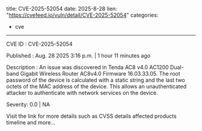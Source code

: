  
title: CVE-2025-52054
date: 2025-8-28
lien: "https://cvefeed.io/vuln/detail/CVE-2025-52054"
categories:
  - cve
---

CVE ID : CVE-2025-52054

Published :  Aug. 28
2025
3:16 p.m. | 1 hour
11 minutes ago

Description : An issue was discovered in Tenda AC8 v4.0 AC1200 Dual-band Gigabit Wireless Router AC8v4.0 Firmware 16.03.33.05. The root password of the device is calculated with a static string and the last two octets of the MAC address of the device. This allows an unauthenticated attacker to authenticate with network services on the device.

Severity: 0.0 | NA

Visit the link for more details
such as CVSS details
affected products
timeline
and more...

